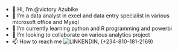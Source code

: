 - 👋 Hi, I’m @victory Azubike
- 👀 I’m a data analyst in excel and data entry specialist in various microsoft office and Mysql
- 🌱 I’m currently learning python and R programming and powerbi
- 💞️ I’m looking to collaborate on various analytics project 
- 📫 How to reach me ![LINKENDIN](www.linkedin.com/in/victoryazubike), (+234-810-181-2169)


